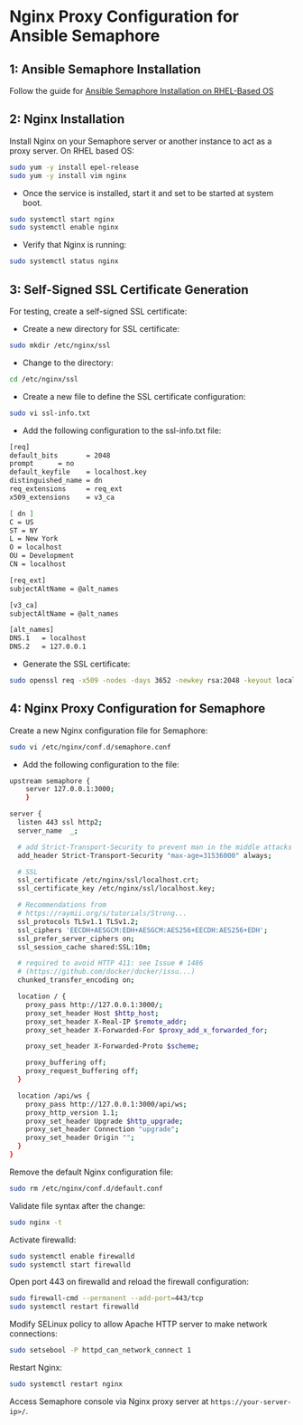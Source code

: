 # **Nginx Proxy Configuration for Ansible Semaphore**

## **1: Ansible Semaphore Installation**

Follow the guide for [Ansible Semaphore Installation on RHEL-Based OS](/Ansible-Semaphore-Guides/Ansible-Semaphore-Installation-on-RHEL-Based-OS.md)

## **2: Nginx Installation**

Install Nginx on your Semaphore server or another instance to act as a proxy server. On RHEL based OS:

```bash
sudo yum -y install epel-release
sudo yum -y install vim nginx
```
- Once the service is installed, start it and set to be started at system boot.

```bash
sudo systemctl start nginx
sudo systemctl enable nginx
```
- Verify that Nginx is running:

```bash
sudo systemctl status nginx
```
## **3: Self-Signed SSL Certificate Generation**

For testing, create a self-signed SSL certificate:

- Create a new directory for SSL certificate:

```bash
sudo mkdir /etc/nginx/ssl
```

- Change to the directory:

```bash
cd /etc/nginx/ssl
```
- Create a new file to define the SSL certificate configuration:

```bash
sudo vi ssl-info.txt
```

- Add the following configuration to the ssl-info.txt file:

```bash
[req]
default_bits       = 2048
prompt      = no
default_keyfile    = localhost.key
distinguished_name = dn
req_extensions     = req_ext
x509_extensions    = v3_ca

[ dn ]
C = US
ST = NY
L = New York
O = localhost
OU = Development
CN = localhost

[req_ext]
subjectAltName = @alt_names

[v3_ca]
subjectAltName = @alt_names

[alt_names]
DNS.1   = localhost
DNS.2   = 127.0.0.1
```

- Generate the SSL certificate:

```bash
sudo openssl req -x509 -nodes -days 3652 -newkey rsa:2048 -keyout localhost.key -out localhost.crt -config ssl-info.txt
```

## **4: Nginx Proxy Configuration for Semaphore**

Create a new Nginx configuration file for Semaphore:

```bash
sudo vi /etc/nginx/conf.d/semaphore.conf
```

- Add the following configuration to the file:

```bash
upstream semaphore {
    server 127.0.0.1:3000;
    }

server {
  listen 443 ssl http2;
  server_name  _;

  # add Strict-Transport-Security to prevent man in the middle attacks
  add_header Strict-Transport-Security "max-age=31536000" always;

  # SSL
  ssl_certificate /etc/nginx/ssl/localhost.crt;
  ssl_certificate_key /etc/nginx/ssl/localhost.key;

  # Recommendations from
  # https://raymii.org/s/tutorials/Strong...
  ssl_protocols TLSv1.1 TLSv1.2;
  ssl_ciphers 'EECDH+AESGCM:EDH+AESGCM:AES256+EECDH:AES256+EDH';
  ssl_prefer_server_ciphers on;
  ssl_session_cache shared:SSL:10m;

  # required to avoid HTTP 411: see Issue # 1486
  # (https://github.com/docker/docker/issu...)
  chunked_transfer_encoding on;

  location / {
    proxy_pass http://127.0.0.1:3000/;
    proxy_set_header Host $http_host;
    proxy_set_header X-Real-IP $remote_addr;
    proxy_set_header X-Forwarded-For $proxy_add_x_forwarded_for;

    proxy_set_header X-Forwarded-Proto $scheme;

    proxy_buffering off;
    proxy_request_buffering off;
  }

  location /api/ws {
    proxy_pass http://127.0.0.1:3000/api/ws;
    proxy_http_version 1.1;
    proxy_set_header Upgrade $http_upgrade;
    proxy_set_header Connection "upgrade";
    proxy_set_header Origin "";
  }
}
```

Remove the default Nginx configuration file:

```bash
sudo rm /etc/nginx/conf.d/default.conf
```

Validate file syntax after the change:

```bash
sudo nginx -t
```

Activate firewalld:

```bash
sudo systemctl enable firewalld
sudo systemctl start firewalld
```

Open port 443 on firewalld and reload the firewall configuration:

```bash
sudo firewall-cmd --permanent --add-port=443/tcp
sudo systemctl restart firewalld
```

Modify SELinux policy to allow Apache HTTP server to make network connections:

```bash
sudo setsebool -P httpd_can_network_connect 1
```

Restart Nginx:

```bash
sudo systemctl restart nginx
```

Access Semaphore console via Nginx proxy server at `https://your-server-ip>/`.